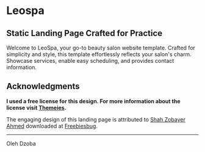 # Leospa

## Static Landing Page Crafted for Practice

Welcome to LeoSpa, your go-to beauty salon website template. Crafted for simplicity and style, this template effortlessly reflects your salon's charm. Showcase services, enable easy scheduling, and provides contact information.

## Acknowledgments

**I used a free license for this design. For more information about the license visit [Themeies](https://themeies.com/item/leospa-spa-onepage-psd-template/).**

The engaging design of this landing page is attributed to [Shah Zobayer Ahmed](https://www.behance.net/speeedsam) downloaded at [Freebiesbug](https://freebiesbug.com/psd-freebies/leospa/).

---

Oleh Dzoba
